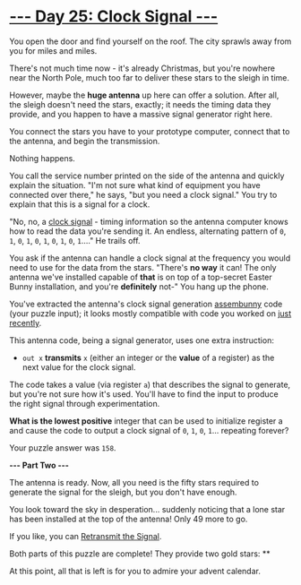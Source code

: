 # [--- Day 25: Clock Signal ---](http://adventofcode.com/2016/day/25)

You open the door and find yourself on the roof. The city sprawls away from you for miles and miles.

There's not much time now - it's already Christmas, but you're nowhere near the North Pole, much too far to deliver these stars to the sleigh in time.

However, maybe the **huge antenna** up here can offer a solution. After all, the sleigh doesn't need the stars, exactly; it needs the timing data they provide, and you happen to have a massive signal generator right here.

You connect the stars you have to your prototype computer, connect that to the antenna, and begin the transmission.

Nothing happens.

You call the service number printed on the side of the antenna and quickly explain the situation. "I'm not sure what kind of equipment you have connected over there," he says, "but you need a clock signal." You try to explain that this is a signal for a clock.

"No, no, a [clock signal](https://en.wikipedia.org/wiki/Clock_signal) - timing information so the antenna computer knows how to read the data you're sending it. An endless, alternating pattern of ``0``, ``1``, ``0``, ``1``, ``0``, ``1``, ``0``, ``1``, ``0``, ``1``...." He trails off.

You ask if the antenna can handle a clock signal at the frequency you would need to use for the data from the stars. "There's **no way** it can! The only antenna we've installed capable of **that** is on top of a top-secret Easter Bunny installation, and you're **definitely** not-" You hang up the phone.

You've extracted the antenna's clock signal generation [assembunny](http://adventofcode.com/2016/day/12) code (your puzzle input); it looks mostly compatible with code you worked on [just recently](http://adventofcode.com/2016/day/23).

This antenna code, being a signal generator, uses one extra instruction:

- ``out x`` **transmits** ``x`` (either an integer or the **value** of a register) as the next value for the clock signal.  

The code takes a value (via register ``a``) that describes the signal to generate, but you're not sure how it's used. You'll have to find the input to produce the right signal through experimentation.

**What is the lowest positive** integer that can be used to initialize register a and cause the code to output a clock signal of ``0``, ``1``, ``0``, ``1``... repeating forever?

Your puzzle answer was ``158``.

**--- Part Two ---**

The antenna is ready. Now, all you need is the fifty stars required to generate the signal for the sleigh, but you don't have enough.

You look toward the sky in desperation... suddenly noticing that a lone star has been installed at the top of the antenna! Only 49 more to go.

If you like, you can [Retransmit the Signal](http://adventofcode.com/2016/day/25/answer).

Both parts of this puzzle are complete! They provide two gold stars: **

At this point, all that is left is for you to admire your advent calendar.
